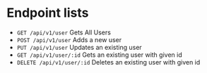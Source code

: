 # Endpoint lists

* `GET /api/v1/user` Gets All Users
* `POST /api/v1/user` Adds a new user
* `PUT /api/v1/user` Updates an existing user
* `GET /api/v1/user/:id` Gets an existing user with given id
* `DELETE /api/v1/user/:id` Deletes an existing user with given id